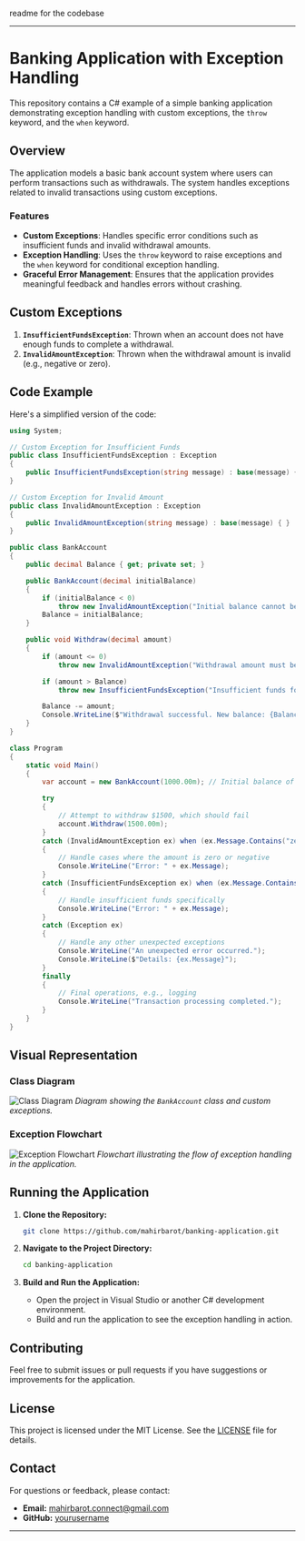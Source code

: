 readme for the codebase

---

# Banking Application with Exception Handling

This repository contains a C# example of a simple banking application demonstrating exception handling with custom exceptions, the `throw` keyword, and the `when` keyword.

## Overview

The application models a basic bank account system where users can perform transactions such as withdrawals. The system handles exceptions related to invalid transactions using custom exceptions.

### Features

- **Custom Exceptions**: Handles specific error conditions such as insufficient funds and invalid withdrawal amounts.
- **Exception Handling**: Uses the `throw` keyword to raise exceptions and the `when` keyword for conditional exception handling.
- **Graceful Error Management**: Ensures that the application provides meaningful feedback and handles errors without crashing.

## Custom Exceptions

1. **`InsufficientFundsException`**: Thrown when an account does not have enough funds to complete a withdrawal.
2. **`InvalidAmountException`**: Thrown when the withdrawal amount is invalid (e.g., negative or zero).

## Code Example

Here's a simplified version of the code:

```csharp
using System;

// Custom Exception for Insufficient Funds
public class InsufficientFundsException : Exception
{
    public InsufficientFundsException(string message) : base(message) { }
}

// Custom Exception for Invalid Amount
public class InvalidAmountException : Exception
{
    public InvalidAmountException(string message) : base(message) { }
}

public class BankAccount
{
    public decimal Balance { get; private set; }

    public BankAccount(decimal initialBalance)
    {
        if (initialBalance < 0)
            throw new InvalidAmountException("Initial balance cannot be negative.");
        Balance = initialBalance;
    }

    public void Withdraw(decimal amount)
    {
        if (amount <= 0)
            throw new InvalidAmountException("Withdrawal amount must be greater than zero.");

        if (amount > Balance)
            throw new InsufficientFundsException("Insufficient funds for this withdrawal.");

        Balance -= amount;
        Console.WriteLine($"Withdrawal successful. New balance: {Balance:C}");
    }
}

class Program
{
    static void Main()
    {
        var account = new BankAccount(1000.00m); // Initial balance of $1000

        try
        {
            // Attempt to withdraw $1500, which should fail
            account.Withdraw(1500.00m);
        }
        catch (InvalidAmountException ex) when (ex.Message.Contains("zero"))
        {
            // Handle cases where the amount is zero or negative
            Console.WriteLine("Error: " + ex.Message);
        }
        catch (InsufficientFundsException ex) when (ex.Message.Contains("Insufficient"))
        {
            // Handle insufficient funds specifically
            Console.WriteLine("Error: " + ex.Message);
        }
        catch (Exception ex)
        {
            // Handle any other unexpected exceptions
            Console.WriteLine("An unexpected error occurred.");
            Console.WriteLine($"Details: {ex.Message}");
        }
        finally
        {
            // Final operations, e.g., logging
            Console.WriteLine("Transaction processing completed.");
        }
    }
}
```

## Visual Representation

### **Class Diagram**

![Class Diagram](images/class_diagram.png)
*Diagram showing the `BankAccount` class and custom exceptions.*

### **Exception Flowchart**

![Exception Flowchart](https://basicsofwebdevelopment.wordpress.com/wp-content/uploads/2014/07/exception-handling-flowchart.jpg)
*Flowchart illustrating the flow of exception handling in the application.*

## Running the Application

1. **Clone the Repository:**
   ```bash
   git clone https://github.com/mahirbarot/banking-application.git
   ```
   
2. **Navigate to the Project Directory:**
   ```bash
   cd banking-application
   ```

3. **Build and Run the Application:**
   - Open the project in Visual Studio or another C# development environment.
   - Build and run the application to see the exception handling in action.

## Contributing

Feel free to submit issues or pull requests if you have suggestions or improvements for the application.

## License

This project is licensed under the MIT License. See the [LICENSE](LICENSE) file for details.

## Contact

For questions or feedback, please contact:

- **Email:** mahirbarot.connect@gmail.com
- **GitHub:** [yourusername](https://github.com/mahirbarot)

---

